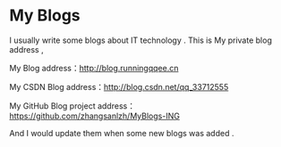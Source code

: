 
# My Blogs

I usually write some blogs about IT technology . This is My private blog address ,

My Blog address：http://blog.runningqqee.cn

My CSDN Blog address：http://blog.csdn.net/qq_33712555

My GitHub Blog project address：https://github.com/zhangsanlzh/MyBlogs-ING

And I would update them when some new blogs was added .


